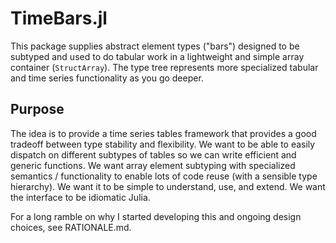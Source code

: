 # TimeBars.jl
This package supplies abstract element types (\"bars\") designed to be subtyped and used to do tabular work in a lightweight and simple array container (`StructArray`). The type tree represents more specialized tabular and time series functionality as you go deeper.

## Purpose
The idea is to provide a time series tables framework that provides a good tradeoff between type stability and flexibility. We want to be able to easily dispatch on different subtypes of tables so we can write efficient and generic functions. We want array element subtyping with specialized semantics / functionality to enable lots of code reuse (with a sensible type hierarchy). We want it to be simple to understand, use, and extend. We want the interface to be idiomatic Julia.

For a long ramble on why I started developing this and ongoing design choices, see RATIONALE.md.

